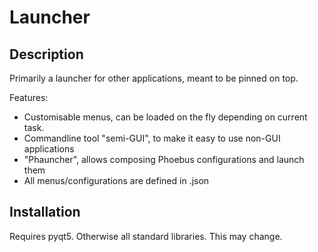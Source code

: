 # Launcher

## Description

Primarily a launcher for other applications, meant to be pinned on top. 

Features:
- Customisable menus, can be loaded on the fly depending on current task.
- Commandline tool "semi-GUI", to make it easy to use non-GUI applications
- "Phauncher", allows composing Phoebus configurations and launch them
- All menus/configurations are defined in .json


## Installation

Requires pyqt5. Otherwise all standard libraries. This may change.
